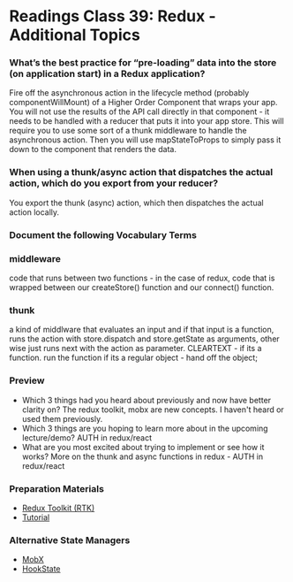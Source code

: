 # Readings Class 39: Redux - Additional Topics

### What’s the best practice for “pre-loading” data into the store (on application start) in a Redux application?

[](https://stackoverflow.com/questions/39356517/correct-way-to-pre-load-component-data-in-reactredux)
Fire off the asynchronous action in the lifecycle method (probably componentWillMount) of a Higher Order Component that wraps your app. You will not use the results of the API call directly in that component - it needs to be handled with a reducer that puts it into your app store. This will require you to use some sort of a thunk middleware to handle the asynchronous action. Then you will use mapStateToProps to simply pass it down to the component that renders the data.

### When using a thunk/async action that dispatches the actual action, which do you export from your reducer?

[]()
You export the thunk (async) action, which then dispatches the actual action locally.

### Document the following Vocabulary Terms

### middleware

[]()
code that runs between two functions - in the case of redux, code that is wrapped between our createStore() function and our connect() function.

### thunk

[]()
a kind of middlware that evaluates an input and if that input is a function, runs the action with store.dispatch and store.getState as arguments, other wise just runs next with the action as parameter. CLEARTEXT - if its a function. run the function if its a regular object - hand off the object;

### Preview

- Which 3 things had you heard about previously and now have better clarity on?
  The redux toolkit, mobx are new concepts. I haven't heard or used them previously.
- Which 3 things are you hoping to learn more about in the upcoming lecture/demo?
  AUTH in redux/react
- What are you most excited about trying to implement or see how it works?
  More on the thunk and async functions in redux - AUTH in redux/react

### Preparation Materials

- [Redux Toolkit (RTK)](https://redux-toolkit.js.org/)
- [Tutorial](https://redux-toolkit.js.org/tutorials/intermediate-tutorial)

### Alternative State Managers

- [MobX](https://mobx.js.org/getting-started.html)
- [HookState](https://hookstate.js.org/)
